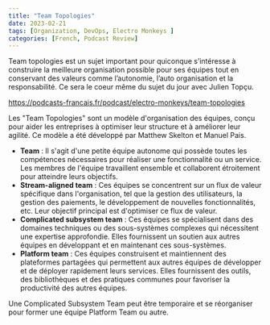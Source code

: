 ```yaml
---
title: "Team Topologies"
date: 2023-02-21
tags: [Organization, DevOps, Electro Monkeys ]
categories: [French, Podcast Review]
---
```


Team topologies est un sujet important pour quiconque s’intéresse à construire la meilleure organisation possible pour ses équipes tout en conservant des valeurs comme l’autonomie, l’auto organisation et la responsabilité. Ce sera le coeur même du sujet du jour avec Julien Topçu.

https://podcasts-francais.fr/podcast/electro-monkeys/team-topologies


Les "Team Topologies" sont un modèle d'organisation des équipes, conçu pour aider les entreprises à optimiser leur structure et à améliorer leur agilité. Ce modèle a été développé par Matthew Skelton et Manuel Pais.


- **Team** : Il s'agit d'une petite équipe autonome qui possède toutes les compétences nécessaires pour réaliser une fonctionnalité ou un service. Les membres de l'équipe travaillent ensemble et collaborent étroitement pour atteindre leurs objectifs.
- **Stream-aligned team**  : Ces équipes se concentrent sur un flux de valeur spécifique dans l'organisation, tel que la gestion des utilisateurs, la gestion des paiements, le développement de nouvelles fonctionnalités, etc. Leur objectif principal est d'optimiser ce flux de valeur.
- **Complicated subsystem team**  : Ces équipes se spécialisent dans des domaines techniques ou des sous-systèmes complexes qui nécessitent une expertise approfondie. Elles fournissent un soutien aux autres équipes en développant et en maintenant ces sous-systèmes.
- **Platform team**  : Ces équipes construisent et maintiennent des plateformes partagées qui permettent aux autres équipes de développer et de déployer rapidement leurs services. Elles fournissent des outils, des bibliothèques et des pratiques communes pour favoriser la productivité des autres équipes.


Une Complicated Subsystem Team peut être temporaire et se réorganiser pour former une équipe Platform Team ou autre.